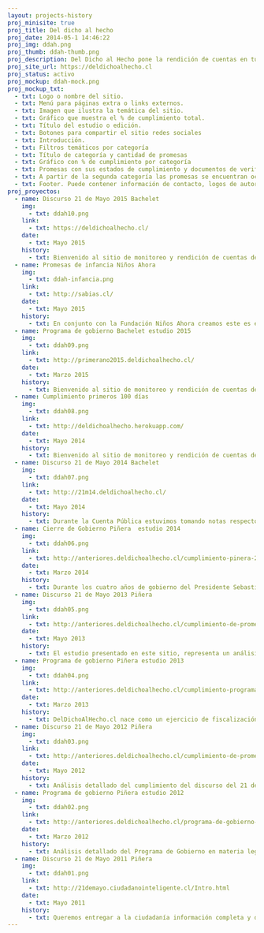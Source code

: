 ```yaml
---
layout: projects-history
proj_minisite: true
proj_title: Del dicho al hecho
proj_date: 2014-05-1 14:46:22
proj_img: ddah.png
proj_thumb: ddah-thumb.png
proj_description: Del Dicho al Hecho pone la rendición de cuentas en tus manos. Se trata de un estudio en el que analizamos detalladamente las promesas que hacen los gobiernos, tanto en sus programas como en sus cuentas públicas.
proj_site_url: https://deldichoalhecho.cl
proj_status: activo
proj_mockup: ddah-mock.png
proj_mockup_txt:
  - txt: Logo o nombre del sitio.
  - txt: Menú para páginas extra o links externos.
  - txt: Imagen que ilustra la temática del sitio.
  - txt: Gráfico que muestra el % de cumplimiento total.
  - txt: Título del estudio o edición.
  - txt: Botones para compartir el sitio redes sociales
  - txt: Introducción.
  - txt: Filtros temáticos por categoría
  - txt: Título de categoría y cantidad de promesas
  - txt: Gráfico con % de cumplimiento por categoría
  - txt: Promesas con sus estados de cumplimiento y documentos de verificación.
  - txt: A partir de la segunda categoría las promesas se encuentran ocultas para facilitar una visión más general. Para ver el detalle se debe expandir la caja contenedora.
  - txt: Footer. Puede contener información de contacto, logos de autores del sitio, etc.
proj_proyectos:
  - name: Discurso 21 de Mayo 2015 Bachelet
    img:
      - txt: ddah10.png
    link:
      - txt: https://deldichoalhecho.cl/
    date:
      - txt: Mayo 2015
    history:
      - txt: Bienvenido al sitio de monitoreo y rendición de cuentas de Ciudadano Inteligente. A continuación encontrarás el balance de cumplimiento de las promesas en materia legislativa del 21 de mayo de la Presidenta Bachelet al 2015.
  - name: Promesas de infancia Niños Ahora
    img:
      - txt: ddah-infancia.png
    link:
      - txt: http://sabias.cl/
    date:
      - txt: Mayo 2015
    history:
      - txt: En conjunto con la Fundación Niños Ahora creamos este es el sitio de monitoreo de las promesas de gobierno sobre infancia y adolescencia.
  - name: Programa de gobierno Bachelet estudio 2015
    img:
      - txt: ddah09.png
    link:
      - txt: http://primerano2015.deldichoalhecho.cl/
    date:
      - txt: Marzo 2015
    history:
      - txt: Bienvenido al sitio de monitoreo y rendición de cuentas de Ciudadano Inteligente. A continuación encontrarás en balance de cumplimiento del primer año de gestión de la Presidenta Bachelet.
  - name: Cumplimiento primeros 100 días
    img:
      - txt: ddah08.png
    link:
      - txt: http://deldichoalhecho.herokuapp.com/
    date:
      - txt: Mayo 2014
    history:
      - txt: Bienvenido al sitio de monitoreo y rendición de cuentas de Ciudadano Inteligente. A continuación encontrarás la medición del cumplimiento de las 56 promesas de los 100 primeros días de la Presidenta Bachelet.
  - name: Discurso 21 de Mayo 2014 Bachelet
    img:
      - txt: ddah07.png
    link:
      - txt: http://21m14.deldichoalhecho.cl/
    date:
      - txt: Mayo 2014
    history:
      - txt: Durante la Cuenta Pública estuvimos tomando notas respecto a las promesas que iban siendo enunciadas.
  - name: Cierre de Gobierno Piñera  estudio 2014
    img:
      - txt: ddah06.png
    link:
      - txt: http://anteriores.deldichoalhecho.cl/cumplimiento-pinera-2010-2014/
    date:
      - txt: Marzo 2014
    history:
      - txt: Durante los cuatro años de gobierno del Presidente Sebastián Piñera, Ciudadano Inteligente ha llevado a cabo seis estudios de cumplimiento de promesas en materia legislativa. El estudio que presentamos en esta oportunidad tiene por objeto cerrar un ciclo, y permitir que cada ciudadano analice los resultados y saque sus propias conclusiones ante la pregunta que nos hemos planteado para esta edición ¿Cuánto cumplió el Presidente Piñera?
  - name: Discurso 21 de Mayo 2013 Piñera
    img:
      - txt: ddah05.png
    link:
      - txt: http://anteriores.deldichoalhecho.cl/cumplimiento-de-promesas-discurso-21m-2013/
    date:
      - txt: Mayo 2013
    history:
      - txt: El estudio presentado en este sitio, representa un análisis del cumplimiento de las promesas de gobierno en materia legislativa. Es decir, el cumplimiento de todas aquellas promesas del discurso vinculadas a la promoción y aprobación de un determinado proyecto de ley.
  - name: Programa de gobierno Piñera estudio 2013
    img:
      - txt: ddah04.png
    link:
      - txt: http://anteriores.deldichoalhecho.cl/cumplimiento-programa-de-gobierno-en-materia-legislativa-al-2013/
    date:
      - txt: Marzo 2013
    history:
      - txt: DelDichoAlHecho.cl nace como un ejercicio de fiscalización ciudadana a la labor de nuestras autoridades, porque sabemos que la rendición de cuentas fortalece nuestra democracia y le otorga legitimidad a la gestión de nuestros representantes.
  - name: Discurso 21 de Mayo 2012 Piñera
    img:
      - txt: ddah03.png
    link:
      - txt: http://anteriores.deldichoalhecho.cl/cumplimiento-de-promesas-discurso-21m-2011/
    date:
      - txt: Mayo 2012
    history:
      - txt: Análisis detallado del cumplimiento del discurso del 21 de mayo del 2011 en materia legislativa con datos comparativos con el avance del cumplimiento del discurso del 2010 a la fecha. La edición 2012 del cumplimiento de las promesas del 21 de mayo se calcula a partir de la construcción de un índice, el que señala que, en materia legislativa, se ha cumplido un 56% de lo anunciado por el Presidente en su discurso del año 2011.
  - name: Programa de gobierno Piñera estudio 2012
    img:
      - txt: ddah02.png
    link:
      - txt: http://anteriores.deldichoalhecho.cl/programa-de-gobierno-2012/
    date:
      - txt: Marzo 2012
    history:
      - txt: Análisis detallado del Programa de Gobierno en materia legislativa, y la revisión del estado de cumplimiento de dicho Programa al cumplirse dos años de Gobierno. El estudio realizado por la Fundación Ciudadano Inteligente sólo incluye promesas que implican iniciativas de ley, no abarcando otros aspectos de la gestión ejecutiva, al no existir suficiente información sobre aspectos que nos permitan fiscalizar la gestión pública.
  - name: Discurso 21 de Mayo 2011 Piñera
    img:
      - txt: ddah01.png
    link:
      - txt: http://21demayo.ciudadanointeligente.cl/Intro.html
    date:
      - txt: Mayo 2011
    history:
      - txt: Queremos entregar a la ciudadanía información completa y detallada sobre el cumplimiento de los compromisos presidenciales asumidos por el Presidente en la cuenta pública del 2010, de modo que la propia ciudadanía pueda utilizar estos datos para fijar un criterio de evaluación sobre la gestión del Gobierno.  Este estudio centra su análisis en la capacidad legislativa del Gobierno para cumplir con sus promesas presidenciales.
---
```

